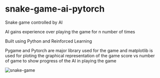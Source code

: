 # snake-game-ai-pytorch

Snake game controlled by AI 

AI gains experience over playing the game for n number of times

Built using Python and Reinforced Learning

Pygame and Pytorch are major library used for the game and matplotlib is used for ploting the graphical representation of the game score vs number of game to show 
progress of the AI in playing the game

<img alt="snake-game" src="./screenshots/Screenshot(85).jpg" />
